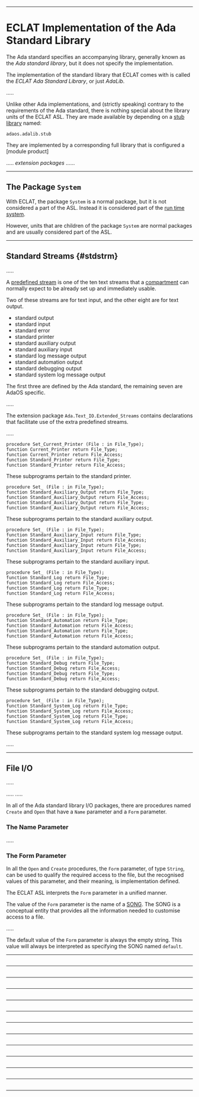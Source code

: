 -----------------------------------------------------------------------------------------------
# ECLAT Implementation of the Ada Standard Library 

The Ada standard specifies an accompanying library, generally known as the _Ada standard library_, 
but it does not specify the implementation. 

The implementation of the standard library that ECLAT comes with is called the _ECLAT Ada 
Standard Library_, or just _AdaLib_. 

.....

Unlike other Ada implementations, and (strictly speaking) contrary to the requirements of the 
Ada standard, there is nothing special about the library units of the ECLAT ASL. They are made available by depending on a [stub library](../eclat/building.md#stublibs) named:

    adaos.adalib.stub

They are implemented by a corresponding full library that is configured a [module product]



..... _extension packages_ ......









-----------------------------------------------------------------------------------------------
## The Package `System`

With ECLAT, the package `System` is a normal package, but it is not considered a part of the 
ASL. Instead it is considered part of the [run time system](../rts/rts.md). 

However, units that are children of the 
package `System` are normal packages and are usually considered part of the ASL. 








-----------------------------------------------------------------------------------------------
## Standard Streams {#stdstrm}

.....

A [predefined stream](../adaos/streams.md) is one of the ten text streams that a
[compartment](../adaos/compart.md#strm) can normally expect to be already set up and
immediately usable. 

Two of these streams are for text input, and the other eight are for text output. 

 * standard output
 * standard input
 * standard error
 * standard printer
 * standard auxiliary output
 * standard auxiliary input
 * standard log message output
 * standard automation output
 * standard debugging output
 * standard system log message output

The first three are defined by the Ada standard, the remaining seven are AdaOS specific. 

.....

The extension package `Ada.Text_IO.Extended_Streams` contains declarations that facilitate use
of the extra predefined streams. 

.....





    procedure Set_Current_Printer (File : in File_Type);
    function Current_Printer return File_Type;
    function Current_Printer return File_Access;
    function Standard_Printer return File_Type;
    function Standard_Printer return File_Access;

These subprograms pertain to the standard printer. 

    procedure Set_ (File : in File_Type);
    function Standard_Auxiliary_Output return File_Type;
    function Standard_Auxiliary_Output return File_Access;
    function Standard_Auxiliary_Output return File_Type;
    function Standard_Auxiliary_Output return File_Access;

These subprograms pertain to the standard auxiliary output. 

    procedure Set_ (File : in File_Type);
    function Standard_Auxiliary_Input return File_Type;
    function Standard_Auxiliary_Input return File_Access;
    function Standard_Auxiliary_Input return File_Type;
    function Standard_Auxiliary_Input return File_Access;

These subprograms pertain to the standard auxiliary input. 

    procedure Set_ (File : in File_Type);
    function Standard_Log return File_Type;
    function Standard_Log return File_Access;
    function Standard_Log return File_Type;
    function Standard_Log return File_Access;

These subprograms pertain to the standard log message output. 

    procedure Set_ (File : in File_Type);
    function Standard_Automation return File_Type;
    function Standard_Automation return File_Access;
    function Standard_Automation return File_Type;
    function Standard_Automation return File_Access;

These subprograms pertain to the standard automation output. 

    procedure Set_ (File : in File_Type);
    function Standard_Debug return File_Type;
    function Standard_Debug return File_Access;
    function Standard_Debug return File_Type;
    function Standard_Debug return File_Access;

These subprograms pertain to the standard debugging output. 

    procedure Set_ (File : in File_Type);
    function Standard_System_Log return File_Type;
    function Standard_System_Log return File_Access;
    function Standard_System_Log return File_Type;
    function Standard_System_Log return File_Access;

These subprograms pertain to the standard system log message output. 

.....


-----------------------------------------------------------------------------------------------
## File I/O

.....

..... [](../objects/files.md) .....

In all of the Ada standard library I/O packages, there are procedures named `Create` and `Open` 
that have a `Name` parameter and a `Form` parameter.


### The Name Parameter

.....


### The Form Parameter

In all the `Open` and `Create` procedures, the `Form` parameter, of type `String`, can be used 
to qualify the required access to the file, but the recognised values of this parameter, and 
their meaning, is implementation defined.

The ECLAT ASL interprets the `Form` parameter in a unified manner. 

The value of the `Form` parameter is the name of a [SONG](#song). The SONG is a conceptual 
entity that provides all the information needed to customise access to a file. 

.....

The default value of the `Form` parameter is always the empty string. This value will always be
interpreted as specifying the SONG named `default`. 









-----------------------------------------------------------------------------------------------
## 





-----------------------------------------------------------------------------------------------
## 





-----------------------------------------------------------------------------------------------
## 





-----------------------------------------------------------------------------------------------
## 





-----------------------------------------------------------------------------------------------
## 





-----------------------------------------------------------------------------------------------
## 





-----------------------------------------------------------------------------------------------
## 





-----------------------------------------------------------------------------------------------
## 





-----------------------------------------------------------------------------------------------
## 





-----------------------------------------------------------------------------------------------
## 





-----------------------------------------------------------------------------------------------
## 





-----------------------------------------------------------------------------------------------
## 





-----------------------------------------------------------------------------------------------
## 







